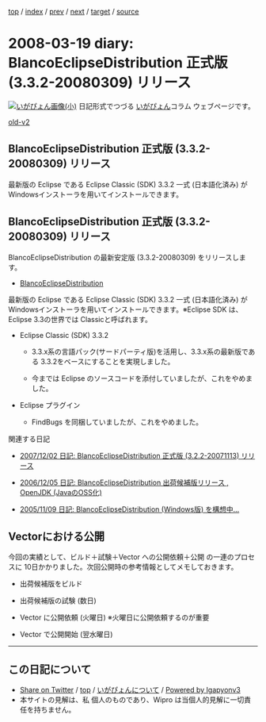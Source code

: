 [top](../index.html) 
 / [index](index.html) 
 / [prev](ig080318.html) 
 / [next](ig080327.html) 
 / [target](http://www.igapyon.jp/igapyon/diary/2008/ig080319.html) 
 / [source](https://github.com/igapyon/diary/blob/master/2008/ig080319.src.md) 

2008-03-19 diary: BlancoEclipseDistribution 正式版 (3.3.2-20080309) リリース
=====================================================================================================
[![いがぴょん画像(小)](http://www.igapyon.jp/igapyon/diary/images/iga200306s.jpg "いがぴょん")](http://www.igapyon.jp/igapyon/diary/memo/memoigapyon.html) 日記形式でつづる [いがぴょん](http://www.igapyon.jp/igapyon/diary/memo/memoigapyon.html)コラム ウェブページです。

[old-v2](ig080319-orig.html)

## BlancoEclipseDistribution 正式版 (3.3.2-20080309) リリース

最新版の Eclipse である Eclipse Classic (SDK) 3.3.2 一式 (日本語化済み) が Windowsインストーラを用いてインストールできます。


## BlancoEclipseDistribution 正式版 (3.3.2-20080309) リリース

BlancoEclipseDistribution の最新安定版 (3.3.2-20080309) をリリースします。

* [BlancoEclipseDistribution](http://www.igapyon.jp/blanco/blancoeclipsedistribution.html)

最新版の Eclipse である Eclipse Classic (SDK) 3.3.2 一式 (日本語化済み) が Windowsインストーラを用いてインストールできます。※Eclipse SDK は、Eclipse 3.3の世界では Classicと呼ばれます。

* Eclipse Classic (SDK) 3.3.2
  
  * 3.3.x系の言語パック(サードパーティ版)を活用し、3.3.x系の最新版である 3.3.2をベースにすることを実現しました。
    
  * 今までは Eclipse のソースコードを添付していましたが、これをやめました。
  

  
* Eclipse プラグイン
  
  * FindBugs を同梱していましたが、これをやめました。
  

関連する日記

* [2007/12/02 日記: BlancoEclipseDistribution 正式版 (3.2.2-20071113) リリース](../2007/ig071202.html)
  
* [2006/12/05 日記: BlancoEclipseDistribution 出荷候補版リリース , OpenJDK (JavaのOSS化)](../2006/ig061205.html)
  
* [2005/11/09 日記: BlancoEclipseDistribution (Windows版) を構想中…](../2005/ig051109.html)

## Vectorにおける公開

今回の実績として、ビルド＋試験＋Vector への公開依頼＋公開 の一連のプロセスに 10日かかりました。次回公開時の参考情報としてメモしておきます。

* 出荷候補版をビルド
  
* 出荷候補版の試験 (数日)
  
* Vector に公開依頼 (火曜日)
  ※火曜日に公開依頼するのが重要
  
* Vector で公開開始 (翌水曜日)


----------------------------------------------------------------------------------------------------

## この日記について

* [Share on Twitter](https://twitter.com/intent/tweet?hashtags=igapyon%2Cdiary%2C%E3%81%84%E3%81%8C%E3%81%B4%E3%82%87%E3%82%93&text=BlancoEclipseDistribution+%E6%AD%A3%E5%BC%8F%E7%89%88+%283.3.2-20080309%29+%E3%83%AA%E3%83%AA%E3%83%BC%E3%82%B9&url=http%3A%2F%2Fwww.igapyon.jp%2Figapyon%2Fdiary%2F2008%2Fig080319.html) / [top](../index.html) / [いがぴょんについて](http://www.igapyon.jp/igapyon/diary/memo/memoigapyon.html) / [Powered by Igapyonv3](https://github.com/igapyon/igapyonv3)
* 本サイトの見解は、私 個人のものであり、Wipro は当個人的見解に一切責任を持ちません。 
